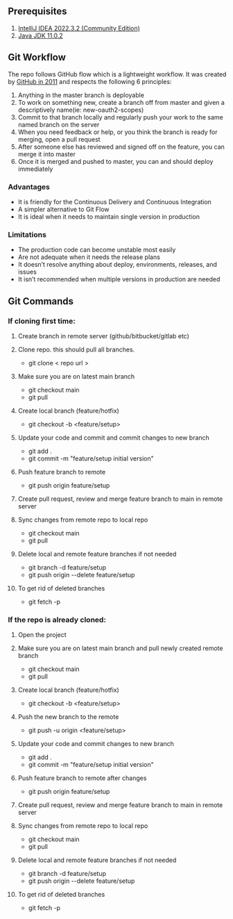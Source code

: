 ## Prerequisites
1. [IntelliJ IDEA 2022.3.2 (Community Edition)](https://www.jetbrains.com/idea/download/other.html)
2. [Java JDK 11.0.2](https://jdk.java.net/archive/)

## Git Workflow

The repo follows GitHub flow which is a lightweight workflow. It was created by [GitHub in 2011](http://scottchacon.com/2011/08/31/github-flow.html) and respects the following 6 principles:

1. Anything in the master branch is deployable
1. To work on something new, create a branch off from master and given a descriptively name(ie: new-oauth2-scopes)
1. Commit to that branch locally and regularly push your work to the same named branch on the server
1. When you need feedback or help, or you think the branch is ready for merging, open a pull request
1. After someone else has reviewed and signed off on the feature, you can merge it into master
1. Once it is merged and pushed to master, you can and should deploy immediately

### Advantages
* It is friendly for the Continuous Delivery and Continuous Integration
* A simpler alternative to Git Flow
* It is ideal when it needs to maintain single version in production
### Limitations
* The production code can become unstable most easily
* Are not adequate when it needs the release plans
* It doesn’t resolve anything about deploy, environments, releases, and issues
* It isn’t recommended when multiple versions in production are needed


## Git Commands

### If cloning first time:

1. Create branch in remote server (github/bitbucket/gitlab etc)

1. Clone repo. this should pull all branches.
   * git clone < repo url >

1. Make sure you are on latest main branch
   * git checkout main
   * git pull

1. Create local branch (feature/hotfix)
   * git checkout -b <feature/setup>

1. Update your code and commit and commit changes to new branch
   * git add .
   * git commit -m "feature/setup initial version"
   
1. Push feature branch to remote
   * git push origin feature/setup

1. Create pull request, review and merge feature branch to main in remote server

1. Sync changes from remote repo to local repo
   * git checkout main
   * git pull

1. Delete local and remote feature branches if not needed
   * git branch -d feature/setup
   * git push origin --delete feature/setup

1. To get rid of deleted branches
   * git fetch -p



### If the repo is already cloned:

1. Open the project
 
1. Make sure you are on latest main branch and pull newly created remote branch
   * git checkout main
   * git pull

1. Create local branch (feature/hotfix)
   * git checkout -b <feature/setup>

1. Push the new branch to the remote
   * git push -u origin <feature/setup>


1. Update your code and commit changes to new branch
   * git add .
   * git commit -m "feature/setup initial version"

1. Push feature branch to remote after changes
   * git push origin feature/setup

1. Create pull request, review and merge feature branch to main in remote server

1. Sync changes from remote repo to local repo
   * git checkout main
   * git pull

1. Delete local and remote feature branches if not needed
   * git branch -d feature/setup
   * git push origin --delete feature/setup

1. To get rid of deleted branches
   * git fetch -p


